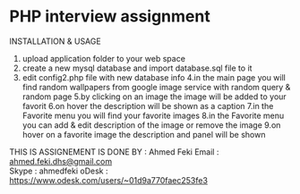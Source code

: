 # PHP interview assignment

INSTALLATION & USAGE

1. upload application folder to your web space
2. create a new mysql database and import database.sql file to it 
3. edit config2.php file with new database info
4.in the main page you will find random wallpapers from google image service with random query & random page 
5.by clicking on an image the image will be added to your favorit
6.on hover the description will be shown as a caption 
7.in the Favorite menu you will find your favorite images
8.in the Favorite menu  you can add & edit description of the image or remove the image 
9.on hover on a favorite image the description and panel will be shown 

THIS IS ASSIGNEMENT IS DONE BY : 
Ahmed Feki 
Email : ahmed.feki.dhs@gmail.com    
Skype : ahmedfeki
oDesk : https://www.odesk.com/users/~01d9a770faec253fe3

